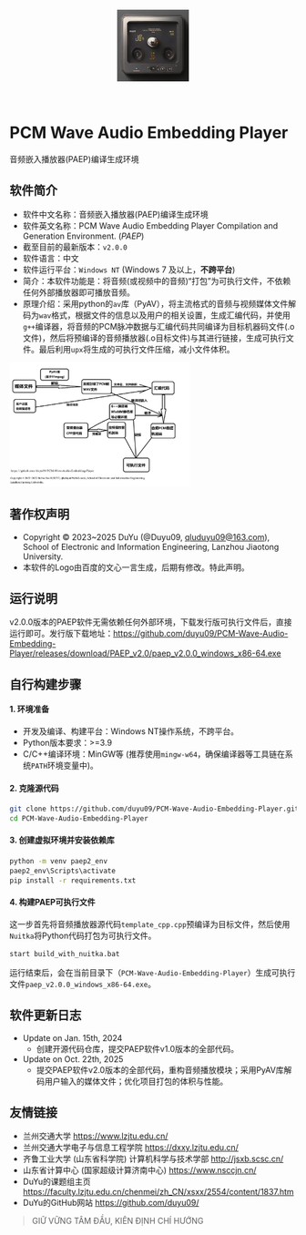 <p align="center">
  <br>
  <img alt="paep_logo" src="./paep_logo.png" style="width:25%;">
</p>
<br>

# PCM Wave Audio Embedding Player

音频嵌入播放器(PAEP)编译生成环境

## 软件简介

- 软件中文名称：音频嵌入播放器(PAEP)编译生成环境
- 软件英文名称：PCM Wave Audio Embedding Player Compilation and Generation Environment. (_PAEP_)
- 截至目前的最新版本：`v2.0.0`
- 软件语言：中文
- 软件运行平台：`Windows NT` (Windows 7 及以上，**不跨平台**)
- 简介：本软件功能是：将音频(或视频中的音频)“打包”为可执行文件，不依赖任何外部播放器即可播放音频。
- 原理介绍：采用python的`av`库（PyAV），将主流格式的音频与视频媒体文件解码为`wav`格式，根据文件的信息以及用户的相关设置，生成汇编代码，并使用`g++`编译器，将音频的PCM脉冲数据与汇编代码共同编译为目标机器码文件(.o文件)，然后将预编译的音频播放器(.o目标文件)与其进行链接，生成可执行文件。最后利用`upx`将生成的可执行文件压缩，减小文件体积。

<img alt="arch_of_paep_v2 0" src="./paep_architecture.png" style="width:63%;">

## 著作权声明

- Copyright © 2023~2025 DuYu (@Duyu09, qluduyu09@163.com), School of Electronic and Information Engineering, Lanzhou Jiaotong University.
- 本软件的Logo由百度的文心一言生成，后期有修改。特此声明。

## 运行说明

v2.0.0版本的PAEP软件无需依赖任何外部环境，下载发行版可执行文件后，直接运行即可。发行版下载地址：https://github.com/duyu09/PCM-Wave-Audio-Embedding-Player/releases/download/PAEP_v2.0/paep_v2.0.0_windows_x86-64.exe

## 自行构建步骤

#### 1. 环境准备

- 开发及编译、构建平台：Windows NT操作系统，不跨平台。
- Python版本要求：>=3.9
- C/C++编译环境：MinGW等 (推荐使用`mingw-w64`，确保编译器等工具链在系统`PATH`环境变量中)。

#### 2. 克隆源代码

```bash
git clone https://github.com/duyu09/PCM-Wave-Audio-Embedding-Player.git
cd PCM-Wave-Audio-Embedding-Player
```

#### 3. 创建虚拟环境并安装依赖库

```bash
python -m venv paep2_env
paep2_env\Scripts\activate
pip install -r requirements.txt
```

#### 4. 构建PAEP可执行文件

这一步首先将音频播放器源代码`template_cpp.cpp`预编译为目标文件，然后使用`Nuitka`将Python代码打包为可执行文件。

```bash
start build_with_nuitka.bat
```

运行结束后，会在当前目录下（`PCM-Wave-Audio-Embedding-Player`）生成可执行文件`paep_v2.0.0_windows_x86-64.exe`。

## 软件更新日志

- Update on Jan. 15th, 2024
  - 创建开源代码仓库，提交PAEP软件v1.0版本的全部代码。
- Update on Oct. 22th, 2025
  - 提交PAEP软件v2.0版本的全部代码，重构音频播放模块；采用PyAV库解码用户输入的媒体文件；优化项目打包的体积与性能。
 
## 友情链接

- 兰州交通大学 https://www.lzjtu.edu.cn/
- 兰州交通大学电子与信息工程学院 https://dxxy.lzjtu.edu.cn/
- 齐鲁工业大学 (山东省科学院) 计算机科学与技术学部 http://jsxb.scsc.cn/
- 山东省计算中心 (国家超级计算济南中心) https://www.nsccjn.cn/
- DuYu的课题组主页 https://faculty.lzjtu.edu.cn/chenmei/zh_CN/xsxx/2554/content/1837.htm
- DuYu的GitHub网站 https://github.com/duyu09/

> GIỮ VỮNG TÂM ĐẦU, KIÊN ĐỊNH CHÍ HƯỚNG
